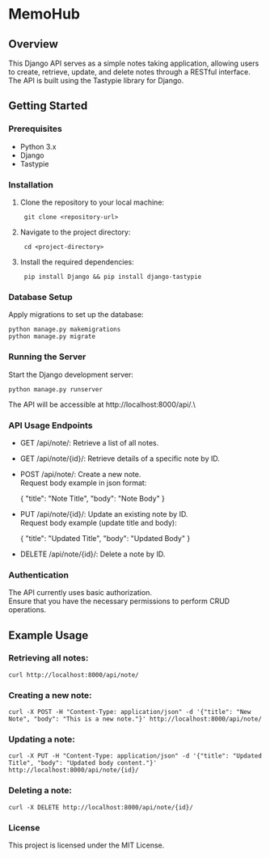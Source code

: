 # MemoHub

## Overview

This Django API serves as a simple notes taking application, allowing users to create, retrieve, update, and delete notes through a RESTful interface. The API is built using the Tastypie library for Django.

## Getting Started

### Prerequisites

- Python 3.x
- Django
- Tastypie

### Installation

1. Clone the repository to your local machine:

        git clone <repository-url>

2. Navigate to the project directory:

        cd <project-directory>

3. Install the required dependencies:

        pip install Django && pip install django-tastypie

### Database Setup

Apply migrations to set up the database:

    python manage.py makemigrations
    python manage.py migrate

### Running the Server

Start the Django development server:

    python manage.py runserver

The API will be accessible at http://localhost:8000/api/.\
### API Usage Endpoints

 - GET /api/note/: Retrieve a list of all notes.
 - GET /api/note/{id}/: Retrieve details of a specific note by ID.
 - POST /api/note/: Create a new note.<br>
Request body example in json format:

    {
        "title": "Note Title",
        "body": "Note Body"
    }

 - PUT /api/note/{id}/: Update an existing note by ID.<br> Request body example (update title and body):

    {
        "title": "Updated Title",
        "body": "Updated Body"
    }

 - DELETE /api/note/{id}/: Delete a note by ID.

### Authentication

The API currently uses basic authorization.<br>Ensure that you have the necessary permissions to perform CRUD operations.
## Example Usage
### Retrieving all notes:

    curl http://localhost:8000/api/note/

### Creating a new note:

    curl -X POST -H "Content-Type: application/json" -d '{"title": "New Note", "body": "This is a new note."}' http://localhost:8000/api/note/

### Updating a note:

    curl -X PUT -H "Content-Type: application/json" -d '{"title": "Updated Title", "body": "Updated body content."}' http://localhost:8000/api/note/{id}/

### Deleting a note:

    curl -X DELETE http://localhost:8000/api/note/{id}/

### License

This project is licensed under the MIT License.
